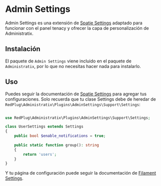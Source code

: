 # Admin Settings

Admin Settings es una extensión de [Spatie Settings](https://filamentphp.com/plugins/filament-spatie-settings) adaptado para funcionar con el panel tenacy y ofrecer la capa de personalización de Administratix.


## Instalación

El paquete de `Admin Settings` viene incluido en el paquete de `Administratix`, por lo que no necesitas hacer nada para instalarlo.

## Uso

Puedes seguir la documentación de [Spatie Settings](https://filamentphp.com/plugins/filament-spatie-settings) para agregar tus configuraciones.
Solo recuerda que tu clase Settings debe de heredar de `RedPlug\Administratix\Plugins\AdminSettings\Support\Settings`:

```php

use RedPlug\Administratix\Plugins\AdminSettings\Support\Settings;

class UserSettings extends Settings
{
    public bool $enable_notifications = true;
    
    public static function group(): string
    {
        return 'users';
    }
}
```

Y tu página de configuración puede seguir la documentación de [Filament Settings](https://filamentphp.com/plugins/filament-spatie-settings#preparing-your-page-class).